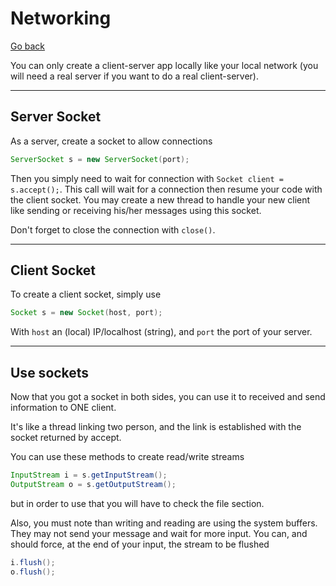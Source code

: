 # Networking

[Go back](../index.md#advanced)

You can only create a client-server app locally like your local network (you will need a real server if you want to do a real client-server).

<hr class="sl">

## Server Socket

As a server, create a socket to allow connections

```java
ServerSocket s = new ServerSocket(port);
```

Then you simply need to wait for connection with `Socket client = s.accept();`. This call will wait for a connection then resume your code with the client socket. You may create a new thread to handle your new client like sending or receiving his/her messages using this socket.

Don't forget to close the connection with `close()`.

<hr class="sr">

## Client Socket

To create a client socket, simply use

```java
Socket s = new Socket(host, port);
```

With `host` an (local) IP/localhost (string), and `port` the port of your server.

<hr class="sr">

## Use sockets

Now that you got a socket in both sides, you can use it to received and send information to ONE client.

It's like a thread linking two person, and the link is established with the socket returned by accept.

You can use these methods to create read/write streams

```java
InputStream i = s.getInputStream();
OutputStream o = s.getOutputStream();
```

but in order to use that you will have to check the file section.

Also, you must note than writing and reading are using the system buffers. They may not send your message and wait for more input. You can, and should force, at the end of your input, the stream to be flushed

```java
i.flush();
o.flush();
```